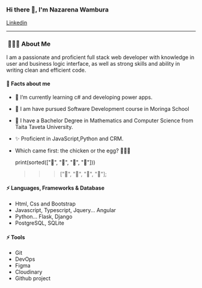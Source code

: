 ### Hi there 👋, I'm Nazarena Wambura

[Linkedin](https://www.linkedin.com/in/nazarena-wambura/)

---

<h3> &nbsp;👩🏾‍💻 About Me </h3>
I am a passionate and proficient full stack web developer with knowledge in user and business  logic interface, as well as strong skills and ability in writing clean and efficient code.

####  🤔 Facts about me
- 🌱 I’m currently learning c# and developing power apps.
- 📝 I am have pursued Software Development course in Moringa School
- 📝 I have a Bachelor Degree in Mathematics and Computer Science from Taita Taveta University.
- ✨ Proficient in JavaScript,Python and CRM.
- Which came first: the chicken or the egg? 🤣🤣🤣

    print(sorted(["🥚", "🐣", "🐥", "🐔"]))

    >>> ["🐔", "🥚", "🐣", "🐥"];

#### ⚡ Languages, Frameworks & Database
* Html, Css and Bootstrap
* Javascript, Typescript, Jquery... Angular
* Python... Flask, Django
* PostgreSQL, SQLite

#### ⚡ Tools
* Git
* DevOps
* Figma
* Cloudinary
* Github project


